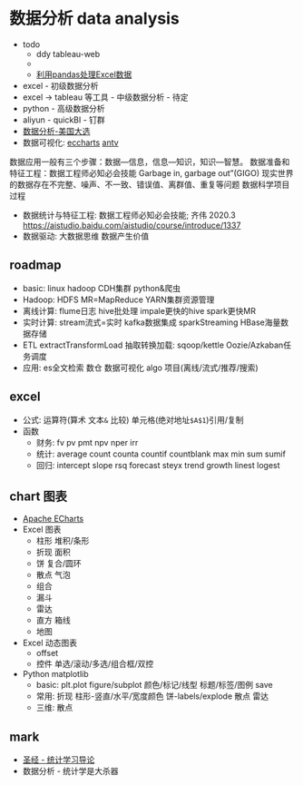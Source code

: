 # 数据分析 data analysis

- todo
  - ddy tableau-web
  - [](kaikeba2020.md)
  - [利用pandas处理Excel数据](https://mp.weixin.qq.com/s/Yy5x6rUkogcQWdI8265YPw)
- excel - 初级数据分析
- excel -> tableau 等工具 - 中级数据分析 - 待定
- python - 高级数据分析
- aliyun - quickBI - 钉群
- [数据分析-美国大选](https://tianchi.aliyun.com/notebook-ai/home#notebookLabId=149877&notebookType=ALL&isHelp=false&operaType=5)
- 数据可视化: [eccharts](https://echarts.apache.org/) [antv](https://antv.vision/)

数据应用一般有三个步骤：数据—信息，信息—知识，知识—智慧。
数据准备和特征工程：数据工程师必知必会技能
Garbage in, garbage out”(GIGO)
现实世界的数据存在不完整、噪声、不一致、错误值、离群值、重复等问题
数据科学项目过程

- 数据统计与特征工程: 数据工程师必知必会技能; 齐伟 2020.3 <https://aistudio.baidu.com/aistudio/course/introduce/1337>
- 数据驱动: 大数据思维 数据产生价值

## roadmap

- basic: linux hadoop CDH集群 python&爬虫
- Hadoop: HDFS MR=MapReduce YARN集群资源管理
- 离线计算: flume日志 hive批处理 impale更快的hive spark更快MR
- 实时计算: stream流式=实时 kafka数据集成 sparkStreaming HBase海量数据存储
- ETL extractTransformLoad 抽取转换加载: sqoop/kettle Oozie/Azkaban任务调度
- 应用: es全文检索 数仓 数据可视化 algo 项目(离线/流式/推荐/搜索)

## excel

- 公式: 运算符(算术 文本`&` 比较) 单元格(绝对地址`$A$1`)引用/复制
- 函数
  - 财务: fv pv pmt npv nper irr
  - 统计: average count counta countif countblank max min sum sumif
  - 回归: intercept slope rsq forecast steyx trend growth linest logest

## chart 图表

- [Apache ECharts](https://echarts.apache.org/en/index.html)
- Excel 图表
  - 柱形 堆积/条形
  - 折现 面积
  - 饼 复合/圆环
  - 散点 气泡
  - 组合
  - 漏斗
  - 雷达
  - 直方 箱线
  - 地图
- Excel 动态图表
  - offset
  - 控件 单选/滚动/多选/组合框/双控
- Python matplotlib
  - basic: plt.plot figure/subplot 颜色/标记/线型 标题/标签/图例 save
  - 常用: 折现 柱形-竖直/水平/宽度颜色 饼-labels/explode 散点 雷达
  - 三维: 散点

## mark

- [圣经 - 统计学习导论](https://mp.weixin.qq.com/s/ueewyNRmG3P47e6FaiotpQ)
- 数据分析 - 统计学是大杀器

